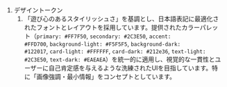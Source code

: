 1. デザイントークン
    1. 「遊び心のあるスタイリッシュさ」を基調とし、日本語表記に最適化されたフォントとレイアウトを採用しています。提供されたカラーパレット（`primary: #FF7F50`, `secondary: #2C3E50`, `accent: #FFD700`, `background-light: #F5F5F5`, `background-dark: #122017`, `card-light: #FFFFFF`, `card-dark: #212e36`, `text-light: #2C3E50`, `text-dark: #EAEAEA`）を統一的に適用し、視覚的な一貫性とユーザーに自己肯定感を与えるような洗練されたUIを目指しています。特に「画像強調・最小情報」をコンセプトとしています。